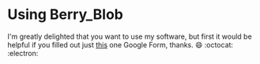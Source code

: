 # Using Berry_Blob

I'm greatly delighted that you want to use my software, but first it would be helpful if you filled out just [this]() one Google Form, thanks. 😄 :octocat: :electron:
